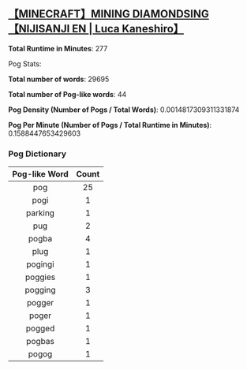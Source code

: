 ## [【MINECRAFT】MINING DIAMONDSING【NIJISANJI EN | Luca Kaneshiro】](https://www.youtube.com/watch?v=uVwc6dmY8as&t=2354s)
**Total Runtime in Minutes**: 277

Pog Stats:

   **Total number of words**: 29695

   **Total number of Pog-like words**: 44

   **Pog Density (Number of Pogs / Total Words)**: 0.0014817309311331874

   **Pog Per Minute (Number of Pogs / Total Runtime in Minutes)**: 0.1588447653429603

### Pog Dictionary
**Pog-like Word** | **Count**
:---: | :---:
pog | 25
pogi | 1
parking | 1
pug | 2
pogba | 4
plug | 1
pogingi | 1
poggies | 1
pogging | 3
pogger | 1
poger | 1
pogged | 1
pogbas | 1
pogog | 1
